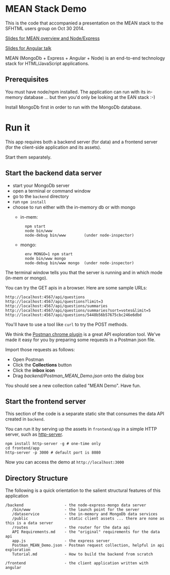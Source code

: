 # MEAN Stack Demo

This is the code that accompanied a presentation on the MEAN stack to the SFHTML users group on Oct 30 2014.

[Slides for MEAN overview and Node/Express](https://docs.google.com/presentation/d/1p-7iLAIBR6PZ1tz1n21g_ONbdf7nkIgyscMOczdZgKA)

[Slides for Angular talk](http://emgeee.github.io/mean-stack-SFHTML5/slides/angular)

MEAN (MongoDb + Express + Angular + Node) is an end-to-end technology stack for HTML/JavaScript applications.

## Prerequisites

You must have node/npm installed. The application can run with its in-memory database ... but then you'd only be looking at the EAN stack :-)

Install MongoDb first in order to run with the MongoDb database.

# Run it

This app requires both a backend server (for data) and a frontend server (for the client-side application and its assets).

Start them separately.

## Start the backend data server
* start your MongoDb server
* open a terminal or command window
* go to the `backend` directory
* run `npm install`
* choose to run either with the in-memory db or with mongo
    * in-mem: 
   
			npm start
            node bin/www
            node-debug bin/www        (under node-inspector)

    * mongo:
    
            env MONGO=1 npm start
            node bin/www mongo
            node-debug bin/www mongo  (under node-inspector)

The terminal window tells you that the server is running and in which mode (in-mem or mongo).

You can try the GET apis in a browser. Here are some sample URLs:

	http://localhost:4567/api/questions
	http://localhost:4567/api/questions?limit=3
	http://localhost:4567/api/questions/summaries
	http://localhost:4567/api/questions/summaries?sort=votes&limit=5
	http://localhost:4567/api/questions/5448b56b57675cbc246e6dbd

You'll have to use a tool like `curl` to try the POST methods. 

We think the [Postman chrome plugin](https://chrome.google.com/webstore/detail/postman-rest-client/fdmmgilgnpjigdojojpjoooidkmcomcm?hl=en) is a great API exploration tool. We've made it easy for you by preparing some requests in a Postman json file. 

Import those requests as follows:

- Open Postman
- Click the **Collections** button
- Click the **inbox icon**
- Drag *backend/Postman_MEAN_Demo.json* onto the dialog box

You should see a new collection called "MEAN Demo". Have fun.

## Start the frontend server

This section of the code is a separate static site that consumes the data API created in `backend`.

You can run it by serving up the assets in `frontend/app` in a simple HTTP server, such as [http-server](https://github.com/nodeapps/http-server).

	npm install http-server -g # one-time only
	cd frontend/app
	http-server -p 3000 # default port is 8080

Now you can access the demo at `http://localhost:3000`


## Directory Structure

The following is a quick orientation to the salient structural features of this application

    /backend                  - the node-express-mongo data server
       /bin/www               - the launch point for the server
       /dataservice           - the in-memory and MongoDb data services
       /public                - static client assets ... there are none as this is a data server
       /routes                - the router for the data api
       API Requirements.md    - the "original" requirements for the data api
       app.js                 - the express server
       Postman_MEAN_Demo.json - Postman request collection, helpful in api exploration
       Tutorial.md            - How to build the backend from scratch
    
    /frontend                 - the client application written with angular 
